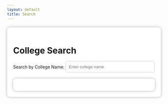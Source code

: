 ```yaml
---
layout: default
title: Search
---
```

<html lang="en">
<head>
    <meta charset="UTF-8">
    <meta name="viewport" content="width=device-width, initial-scale=1.0">
    <link rel="stylesheet" href="/ScholarSearch/assets/common/css/style.css">
    <link rel="stylesheet" href="/ScholarSearch/assets/pages/search/css/style.css">
    <title>College Search</title>
    <style>
        .container {
            max-width: 800px;
            margin: 20px auto;
            padding: 20px;
            background-color: white;
            box-shadow: 0 0 10px rgba(0, 0, 0, 0.3);
            border-radius: 10px;
            overflow: hidden;
        }
        /* Search form */
        #searchForm {
            display: flex;
            justify-content: center;
            align-items: center;
            margin-bottom: 20px;
        }
        #searchInput {
            flex: 1;
            padding: 10px;
            border: 1px solid #ccc;
            border-radius: 5px;
        }
        #searchButton:hover {
            background-color: #0056b3;
        }
        /* Search results */
        #searchResults {
            background-color: white;
            border-radius: 10px;
            box-shadow: 0 0 10px rgba(0, 0, 0, 0.3);
            padding: 20px;
        }
        .searchResult {
            margin-bottom: 10px;
            padding: 10px;
            border-bottom: 1px solid #ccc;
        }
        .searchResult:last-child {
            border-bottom: none;
        }
        .searchResult h3 {
            margin: 0;
            color: #007bff;
        }
        .searchResult p {
            margin-top: 5px;
            color: #666;
        }
        .flex-container {
            display: flex;
            align-items: left;
            justify-content: space-between;
        }
        .button {
            border-radius: 10px;
            background-color: light gray;
            box-shadow: 0 0 10px rgba(0, 0, 0, 0.1);
            padding-left: 10px;
            padding-right: 10px;
            border: 1px solid #000;
        }
    </style>
</head>
<body>
    <div class="container">
        <h1>College Search</h1>
        <form id="searchForm">
            <label for="searchInput">Search by College Name:&nbsp; </label>
            <input type="text" id="searchInput" name="searchInput" placeholder="Enter college name">
        </form>
        <div id="searchResults">
        </div>
    </div>
    <script>
        document.addEventListener('DOMContentLoaded', function() {
            const searchForm = document.getElementById('searchForm');
            const searchInput = document.getElementById('searchInput');
            const searchResults = document.getElementById('searchResults');

            searchForm.addEventListener('submit', function(event) {
                event.preventDefault(); // Prevent the form from submitting normally
                performSearch(searchInput.value);
            });

            function performSearch(query) {
                // Placeholder for search logic
                searchResults.innerHTML = ''; // Clear previous results

                if (query.trim() === '') {
                    searchResults.innerHTML = '<p>Please enter a search term.</p>';
                    return;
                }

                // Simulating a search result
                const resultDiv = document.createElement('div');
                resultDiv.classList.add('searchResult');
                resultDiv.innerHTML = `
                    <h3>Search Result for "${query}"</h3>
                    <p>This is a simulated search result. Replace this logic with actual search functionality.</p>
                `;

                searchResults.appendChild(resultDiv);
            }
        });
    </script>
</body>
</html>
